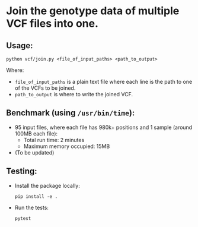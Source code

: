 # Join the genotype data of multiple VCF files into one.

## Usage:
```
python vcf/join.py <file_of_input_paths> <path_to_output>
```
Where:
* `file_of_input_paths` is a plain text file where each line is the path to one of the VCFs to be joined.
* `path_to_output` is where to write the joined VCF.

## Benchmark (using `/usr/bin/time`):
* 95 input files, where each file has 980k+ positions and 1 sample (around 100MB each file):
  * Total run time: 2 minutes
  * Maximum memory occupied: 15MB
* (To be updated)

## Testing:
* Install the package locally:
  ```
  pip install -e .
  ```
* Run the tests:
  ```
  pytest
  ```
